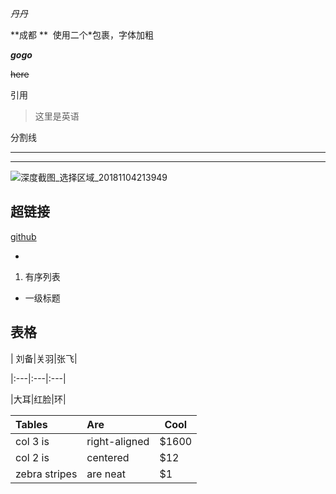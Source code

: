 *丹丹*

**成都 **  &nbsp;使用二个*包裹，字体加粗

***gogo***

~~here~~



引用

> 这里是英语

分割线

---





***

![深度截图_选择区域_20181104213949](/home/jackzeng/Desktop/django截图/深度截图_选择区域_20181104213949.png)



##  超链接



[github](https://github.com/4-JackZeng)



- 

1. 有序列表



- 一级标题



## 表格





 | 刘备|关羽|张飞|

 |:---|:---|:---|

 |大耳|红脸|环|











| Tables        | Are           | Cool  |
| :------------ | :------------ | ----- |
| col 3 is      | right-aligned | $1600 |
| col 2 is      | centered      | $12   |
| zebra stripes | are neat      | $1    |





